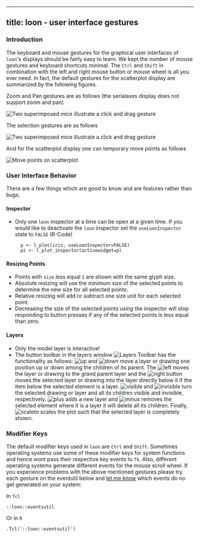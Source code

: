 <script>
document.getElementById("ui").className += " selected";
</script>

---
title: loon - user interface gestures
---

### Introduction

The keyboard and mouse gestures for the graphical user interfaces of
`loon`'s displays should be fairly easy to learn. We kept the number
of mouse gestures and keyboard shortcuts minimal. The `Ctrl` and
`Shift` in combination with the left and right mouse button or mouse
wheel is all you ever need. In fact, the default gestures for the
scatterplot display are summarized by the following figures.

Zoom and Pan gestures are as follows (the serialaxes display does not
support zoom and pan)

![Two superimposed mice illustrate a click and drag gesture](images/gestures_zoom_pan.png "Interaction Gestures: Zoom and Pan")

The selection gestures are as follows

![Two superimposed mice illustrate a click and drag gesture](images/gestures_select.png "Interaction Gestures: Selection")

And for the scatterplot display one can temporary move points as
follows

![Move points on scatterplot](images/gestures_move.png "Move points on scatterplot")


### User Interface Behavior

There are a few things which are good to know and are features rather
than bugs.


#### Inspector

* Only one `loon` inspector at a time can be open at a given time. If
  you would like to deactivate the `loon` inspector set the
  `useLoonInspector` state to `FALSE` (R-Code)

		p <- l_plot(iris, useLoonInspector=FALSE)
		pi <- l_plot_inspector(activewidget=p)


#### Resizing Points

* Points with `size` less equal `1` are shown with the same glyph
  size.
* Absolute resizing will use the minimum size of the selected points
  to determine the new size for all selected points.
* Relative resizing will add or subtract one size unit for each
  selected point.
* Decreasing the size of the selected points using the inspector will
  stop responding to button presses if any of the selected points is
  less equal than zero.

#### Layers

* Only the model layer is interactive!
* The button toolbar in the layers window
![Layers Toolbar](images/layers_buttons.png) has the functionality as
follows: ![up](images/icons/up.png) and ![down](images/icons/down.png)
move a layer or drawing one position up or down among the children of
its parent. The ![left](images/icons/left.png) moves the layer or
drawing to the grand parent layer and the
![right](images/icons/right.png) button moves the selected layer or
drawing into the layer directly below it if the item below the
selected element is a layer. ![visible](images/icons/visible.png) and
![invisible](images/icons/visible.png) turn the selected drawing or
layer and all its children visible and invisible,
respectively. ![plus](images/icons/plus.png) adds a new layer and
![minus](images/icons/minus.png) removes the selected element where it
is a layer it will delete all its children. Finally,
![scaleto](images/icons/scaleto.png) scales the plot such that the
selected layer is completely shown. 

### Modifier Keys

The default modifier keys used in `loon` are `Ctrl` and
`Shift`. Sometimes operating systems use some of these modifier keys
for system functions and hence wont pass their respective key events
to `Tk`. Also, different operating systems generate different events
for the mouse scroll wheel. If you experience problems with the above
mentioned gestures please try each gesture on the eventutil below and
[let me know](mailto:adrian@waddell.ch) which events do no get
generated on your system:

In `Tcl`

~~~
::loon::eventsutil
~~~

Or in `R`

~~~
.Tcl('::loon::eventsutil')
~~~


<!-- In Ubuntu you might have to
[change the default `Alt-drag` gesture behaviour](unity_disable_alt_drag.html). However
we were not successful so far. -->



